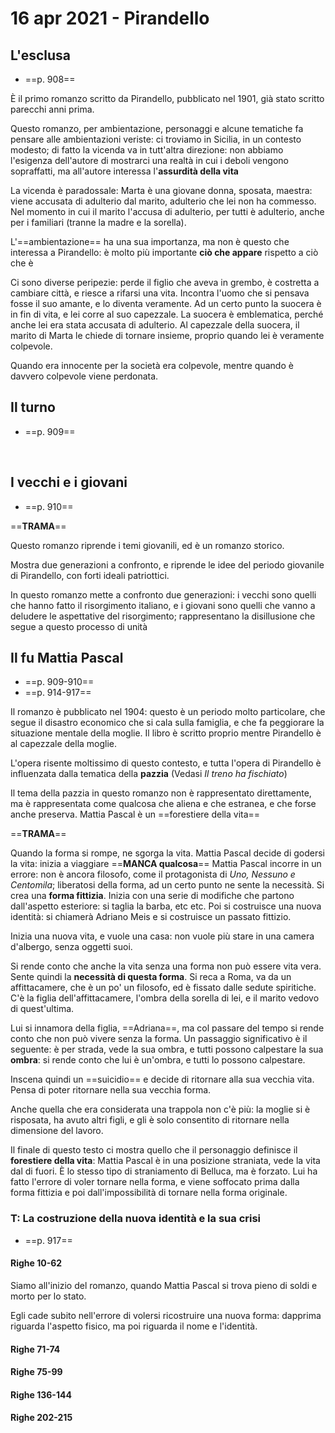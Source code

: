 # 16 apr 2021 - Pirandello

## L'esclusa
- ==p. 908==

È il primo romanzo scritto da Pirandello, pubblicato nel 1901, già stato scritto parecchi anni prima.

Questo romanzo, per ambientazione, personaggi e alcune tematiche fa pensare alle ambientazioni veriste: ci troviamo in Sicilia, in un contesto modesto; di fatto la vicenda va in tutt'altra direzione: non abbiamo l'esigenza dell'autore di mostrarci una realtà in cui i deboli vengono sopraffatti, ma all'autore interessa l'**assurdità della vita**

La vicenda è paradossale: Marta è una giovane donna, sposata, maestra: viene accusata di adulterio dal marito, adulterio che lei non ha commesso. Nel momento in cui il marito l'accusa di adulterio, per tutti è adulterio, anche per i familiari (tranne la madre e la sorella).

L'==ambientazione== ha una sua importanza, ma non è questo che interessa a Pirandello: è molto più importante **ciò che appare** rispetto a ciò che è

Ci sono diverse peripezie: perde il figlio che aveva in grembo, è costretta a cambiare città, e riesce a rifarsi una vita.
Incontra l'uomo che si pensava fosse il suo amante, e lo diventa veramente.
Ad un certo punto la suocera è in fin di vita, e lei corre al suo capezzale. La suocera è emblematica, perché anche lei era stata accusata di adulterio.
Al capezzale della suocera, il marito di Marta le chiede di tornare insieme, proprio quando lei è veramente colpevole.

Quando era innocente per la società era colpevole, mentre quando è davvero colpevole viene perdonata.

## Il turno
- ==p. 909==

<p style="page-break-after: always;">&nbsp;</p>

## I vecchi e i giovani
- ==p. 910==

==**TRAMA**==

Questo romanzo riprende i temi giovanili, ed è un romanzo storico.

Mostra due generazioni a confronto, e riprende le idee del periodo giovanile di Pirandello, con forti ideali patriottici.

In questo romanzo mette a confronto due generazioni: i vecchi sono quelli che hanno fatto il risorgimento italiano, e i giovani sono quelli che vanno a deludere le aspettative del risorgimento; rappresentano la disillusione che segue a questo processo di unità

## Il fu Mattia Pascal
- ==p. 909-910==
- ==p. 914-917==

Il romanzo è pubblicato nel 1904: questo è un periodo molto particolare, che segue il disastro economico che si cala sulla famiglia, e che fa peggiorare la situazione mentale della moglie.
Il libro è scritto proprio mentre Pirandello è al capezzale della moglie.

L'opera risente moltissimo di questo contesto, e tutta l'opera di Pirandello è influenzata dalla tematica della **pazzia** (Vedasi _Il treno ha fischiato_)

Il tema della pazzia in questo romanzo non è rappresentato direttamente, ma è rappresentata come qualcosa che aliena e che estranea, e che forse anche preserva.
Mattia Pascal è un ==forestiere della vita==

==**TRAMA**==

Quando la forma si rompe, ne sgorga la vita. Mattia Pascal decide di godersi la vita: inizia a viaggiare ==**MANCA qualcosa**==
Mattia Pascal incorre in un errore: non è ancora filosofo, come il protagonista di _Uno, Nessuno e Centomila_; liberatosi della forma, ad un certo punto ne sente la necessità. Si crea una **forma fittizia**.
Inizia con una serie di modifiche che partono dall'aspetto esteriore: si taglia la barba, etc etc.
Poi si costruisce una nuova identità: si chiamerà Adriano Meis e si costruisce un passato fittizio.

Inizia una nuova vita, e vuole una casa: non vuole più stare in una camera d'albergo, senza oggetti suoi.

Si rende conto che anche la vita senza una forma non può essere vita vera. Sente quindi la **necessità di questa forma**.
Si reca a Roma, va da un affittacamere, che è un po' un filosofo, ed è fissato dalle sedute spiritiche.
C'è la figlia dell'affittacamere, l'ombra della sorella di lei, e il marito vedovo di quest'ultima.

Lui si innamora della figlia, ==Adriana==, ma col passare del tempo si rende conto che non può vivere senza la forma. Un passaggio significativo è il seguente: è per strada, vede la sua ombra, e tutti possono calpestare la sua **ombra**: si rende conto che lui è un'ombra, e tutti lo possono calpestare.

Inscena quindi un ==suicidio== e decide di ritornare alla sua vecchia vita. Pensa di poter ritornare nella sua vecchia forma.

Anche quella che era considerata una trappola non c'è più: la moglie si è risposata, ha avuto altri figli, e gli è solo consentito di ritornare nella dimensione del lavoro.


Il finale di questo testo ci mostra quello che il personaggio definisce il **forestiere della vita**: Mattia Pascal è in una posizione straniata, vede la vita dal di fuori. È lo stesso tipo di straniamento di Belluca, ma è forzato.
Lui ha fatto l'errore di voler tornare nella forma, e viene soffocato prima dalla forma fittizia e poi dall'impossibilità di tornare nella forma originale.

### T: La costruzione della nuova identità e la sua crisi
- ==p. 917==

#### Righe 10-62

Siamo all'inizio del romanzo, quando Mattia Pascal si trova pieno di soldi e morto per lo stato.

Egli cade subito nell'errore di volersi ricostruire una nuova forma: dapprima riguarda l'aspetto fisico, ma poi riguarda il nome e l'identità.

#### Righe 71-74

#### Righe 75-99

#### Righe 136-144

#### Righe 202-215
